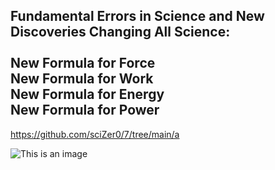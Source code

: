 Fundamental Errors in Science and New Discoveries Changing All Science:<br>
<br>
New Formula for Force<br>
New Formula for Work<br>
New Formula for Energy<br>
New Formula for Power<br>
---
https://github.com/sciZer0/7/tree/main/a

![This is an image](https://myoctocat.com/assets/images/base-octocat.svg)

